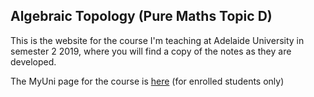 ## Algebraic Topology (Pure Maths Topic D)

This is the website for the course I'm teaching at Adelaide University in semester 2 2019, where you will find a copy of the notes as they are developed.

The MyUni page for the course is [here](https://myuni.adelaide.edu.au/courses/45452) (for enrolled students only)

